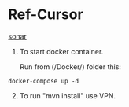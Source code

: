 # Ref-Cursor

[sonar](https://sonarcloud.io/project/overview?id=ref-cursor)

1. To start docker container.
 
   Run from (/Docker/) folder this:
```
docker-compose up -d
```

2. To run "mvn install" use VPN.
